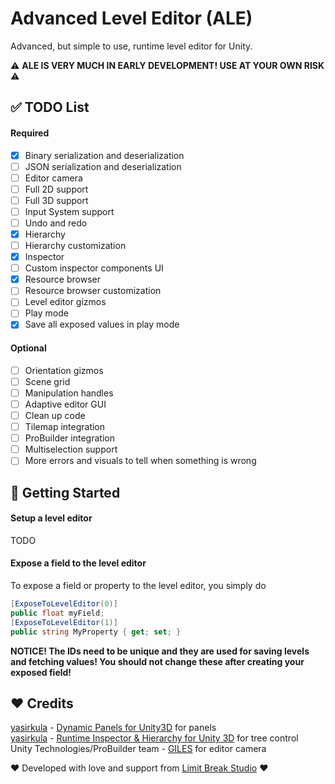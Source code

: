 # Advanced Level Editor (ALE)
Advanced, but simple to use, runtime level editor for Unity.

⚠ **ALE IS VERY MUCH IN EARLY DEVELOPMENT! USE AT YOUR OWN RISK** ⚠

## ✅ TODO List
#### Required
- [x] Binary serialization and deserialization
- [ ] JSON serialization and deserialization
- [ ] Editor camera
- [ ] Full 2D support
- [ ] Full 3D support
- [ ] Input System support
- [ ] Undo and redo
- [x] Hierarchy
- [ ] Hierarchy customization
- [x] Inspector
- [ ] Custom inspector components UI
- [x] Resource browser
- [ ] Resource browser customization
- [ ] Level editor gizmos
- [ ] Play mode
- [x] Save all exposed values in play mode

#### Optional
- [ ] Orientation gizmos
- [ ] Scene grid
- [ ] Manipulation handles
- [ ] Adaptive editor GUI
- [ ] Clean up code
- [ ] Tilemap integration
- [ ] ProBuilder integration
- [ ] Multiselection support
- [ ] More errors and visuals to tell when something is wrong

## 🔨 Getting Started
#### Setup a level editor
TODO
#### Expose a field to the level editor
To expose a field or property to the level editor, you simply do  
```cs
[ExposeToLevelEditor(0)]
public float myField;
[ExposeToLevelEditor(1)]
public string MyProperty { get; set; }
```
**NOTICE! The IDs need to be unique and they are used for saving levels and fetching values! You should not change these after creating your exposed field!**

## ❤ Credits
[yasirkula](https://github.com/yasirkula) - [Dynamic Panels for Unity3D](https://github.com/yasirkula/UnityDynamicPanels) for panels  
[yasirkula](https://github.com/yasirkula) - [Runtime Inspector & Hierarchy for Unity 3D](https://github.com/yasirkula/UnityRuntimeInspector) for tree control  
Unity Technologies/ProBuilder team - [GILES](https://github.com/Unity-Technologies/giles) for editor camera

❤ Developed with love and support from [Limit Break Studio](https://main.limitbreakstudio.com/) ❤

